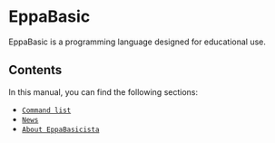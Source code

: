 EppaBasic
==========
EppaBasic is a programming language designed for educational use.

Contents
-------
In this manual, you can find the following sections:

* [`Command list`](manual:/commands/index)
* [`News`](manual:/news)
* [`About EppaBasicista`](manual:/about)
